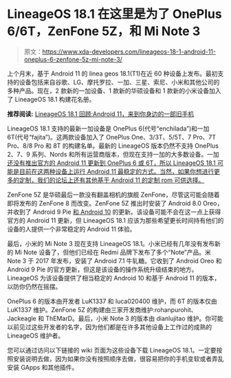 # LineageOS 18.1 在这里是为了 OnePlus 6/6T，ZenFone 5Z，和 Mi Note 3

> 原文：<https://www.xda-developers.com/lineageos-18-1-android-11-oneplus-6-zenfone-5z-mi-note-3/>

上个月末，基于 Android 11 的 linea geos 18.1(T1)在近 60 种设备上发布。最初支持的设备包括来自谷歌、LG、摩托罗拉、一加、三星、索尼、小米和其他公司的多种产品。现在，2 款新的一加设备、1 款新的华硕设备和 1 款新的小米设备加入了 LineageOS 18.1 构建花名册。

**推荐阅读:** [LineageOS 18.1 回顾:Android 11，来到你身边的一部旧手机](https://www.xda-developers.com/lineageos-18-1-review/)

LineageOS 18.1 支持的最新一加设备是 OnePlus 6(代号“enchilada”)和一加 6T(代号“fajita”)。这两款设备加入了 OnePlus One、3/3T、5/5T、7 Pro、7T Pro、8/8 Pro 和 8T 的构建名单。最新的 LineageOS 版本仍然不支持 OnePlus 2、7、9 系列、Nords 和所有运营商版本，但现在支持一加的大多数设备。一加[还没有推出官方的 Android 11 更新到 OnePlus 6 或 6T，所以 LineageOS 18.1 可能是目前在这两种设备上运行 Android 11 最稳定的方式。当然，如果你想进行更多的定制，我们的论坛上还有其他基于 Android 11 的定制 rom 可供选择。](https://www.xda-developers.com/oneplus-6-oneplus-6t-april-2021-security-patches-oxygenos-update/)

ZenFone 5Z 是华硕最后一款没有翻盖相机的旗舰 ZenFone，尽管这可能会随着即将发布的 ZenFone 8 而改变。ZenFone 5Z 推出时安装了 Android 8.0 Oreo，并收到了 Android 9 Pie [和 Android 10](https://www.xda-developers.com/asus-rolls-out-stable-android-10-update-zenfone-5z/) 的更新。该设备可能不会在这一点上获得官方的 Android 11 更新，但 LineageOS 18.1 应该为那些希望更长时间持有他们的设备的人提供一个非常稳定的 Android 11 体验。

最后，小米的 Mi Note 3 现在支持 LineageOS 18.1。小米已经有几年没有发布新的 Mi Note 设备了，但他们已经在 Redmi 品牌下发布了多个“Note”产品。米 Note 3 于 2017 年发布，安装了 Android 7.1 牛轧糖。它收到了 Android Oreo 和 Android 9 Pie 的官方更新，但这是该设备的操作系统升级结束的地方。LineageOS 为该设备提供了相当稳定的 Android 10 和基于 Android 11 的版本，以防你仍然在摇摆。

OnePlus 6 的版本由开发者 LuK1337 和 luca020400 维护，而 6T 的版本仅由 LuK1337 维护。ZenFone 5Z 的构建由三家开发商维护:rohanpurohit、Jackeagle 和 ThEMarD。最后，小米 Note 3 的版本由 dianlujitao 维护。你可能以前见过这些开发者的名字，因为他们都是在许多其他设备上工作过的成熟的 LineageOS 维护者。

您可以通过访问以下链接的 wiki 页面为这些设备下载 LineageOS 18.1。一定要按照安装说明去做，因为如果你没有按照顺序去做，很容易把你的手机变软或者弄乱安装 GApps 和其他插件。